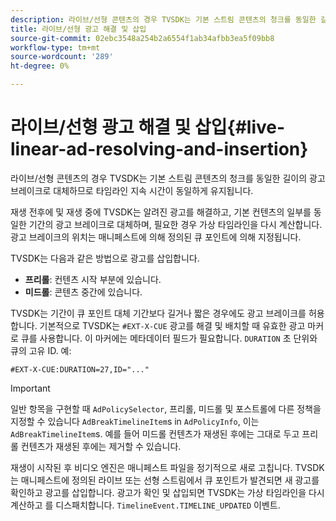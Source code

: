 ```yaml
---
description: 라이브/선형 콘텐츠의 경우 TVSDK는 기본 스트림 콘텐츠의 청크를 동일한 길이의 광고 브레이크로 대체하므로 타임라인 지속 시간이 동일하게 유지됩니다.
title: 라이브/선형 광고 해결 및 삽입
source-git-commit: 02ebc3548a254b2a6554f1ab34afbb3ea5f09bb8
workflow-type: tm+mt
source-wordcount: '289'
ht-degree: 0%

---
```


# 라이브/선형 광고 해결 및 삽입{#live-linear-ad-resolving-and-insertion}

라이브/선형 콘텐츠의 경우 TVSDK는 기본 스트림 콘텐츠의 청크를 동일한 길이의 광고 브레이크로 대체하므로 타임라인 지속 시간이 동일하게 유지됩니다.

재생 전후에 및 재생 중에 TVSDK는 알려진 광고를 해결하고, 기본 컨텐츠의 일부를 동일한 기간의 광고 브레이크로 대체하며, 필요한 경우 가상 타임라인을 다시 계산합니다. 광고 브레이크의 위치는 매니페스트에 의해 정의된 큐 포인트에 의해 지정됩니다.

TVSDK는 다음과 같은 방법으로 광고를 삽입합니다.

* **프리롤**: 컨텐츠 시작 부분에 있습니다.
* **미드롤**: 콘텐츠 중간에 있습니다.

TVSDK는 기간이 큐 포인트 대체 기간보다 길거나 짧은 경우에도 광고 브레이크를 허용합니다. 기본적으로 TVSDK는 `#EXT-X-CUE` 광고를 해결 및 배치할 때 유효한 광고 마커로 큐를 사용합니다. 이 마커에는 메타데이터 필드가 필요합니다. `DURATION` 초 단위와 큐의 고유 ID. 예:

```
#EXT-X-CUE:DURATION=27,ID="..."
```

>[!IMPORTANT]
>
>일반 항목을 구현할 때 `AdPolicySelector`, 프리롤, 미드롤 및 포스트롤에 다른 정책을 지정할 수 있습니다 `AdBreakTimelineItem`s in `AdPolicyInfo`, 이는 `AdBreakTimelineItem`s. 예를 들어 미드롤 컨텐츠가 재생된 후에는 그대로 두고 프리롤 컨텐츠가 재생된 후에는 제거할 수 있습니다.

재생이 시작된 후 비디오 엔진은 매니페스트 파일을 정기적으로 새로 고칩니다. TVSDK는 매니페스트에 정의된 라이브 또는 선형 스트림에서 큐 포인트가 발견되면 새 광고를 확인하고 광고를 삽입합니다. 광고가 확인 및 삽입되면 TVSDK는 가상 타임라인을 다시 계산하고 를 디스패치합니다. `TimelineEvent.TIMELINE_UPDATED` 이벤트.
